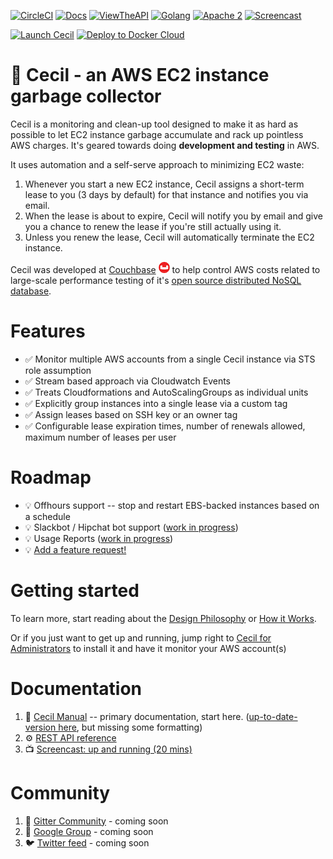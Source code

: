 [![CircleCI](https://circleci.com/gh/tleyden/cecil.svg?style=svg&circle-token=95a33d3c7729a0423eb4acdf306a8ebf398647d3)](https://circleci.com/gh/tleyden/cecil) [![Docs](https://img.shields.io/badge/Docs-latest-brightgreen.svg)](http://cecil-assets.s3-website-us-east-1.amazonaws.com/asciidoc/) [![ViewTheAPI](https://img.shields.io/badge/REST%20API-latest-brightgreen.svg)](http://cecil-assets.s3-website-us-east-1.amazonaws.com/swagger/)  [![Golang](https://img.shields.io/badge/Go-1.8-blue.svg)](https://golang.org/) [![Apache 2](https://img.shields.io/badge/license-Apache%202-blue.svg )](https://www.apache.org/licenses/LICENSE-2.0) [![Screencast](https://img.shields.io/badge/screencast-20mins-yellow.svg )](http://cecil-assets.s3.amazonaws.com/screencast/CecilScreencastHD.mp4) 

[![Launch Cecil](https://s3.amazonaws.com/cloudformation-examples/cloudformation-launch-stack.png)](https://console.aws.amazon.com/cloudformation/home?region=us-east-1#/stacks/new?stackName=CecilRootStack&templateURL=http://cecil-assets.s3.amazonaws.com/cloudformation/cecil-root.template) [![Deploy to Docker Cloud](https://files.cloud.docker.com/images/deploy-to-dockercloud.svg)](https://cloud.docker.com/stack/deploy/?repo=https://github.com/tleyden/cecil) 


# 🤖 Cecil - an AWS EC2 instance garbage collector

Cecil is a monitoring and clean-up tool designed to make it as hard as possible to let EC2 instance garbage accumulate and rack up pointless AWS charges.  It's geared towards doing **development and testing** in AWS.

It uses automation and a self-serve approach to minimizing EC2 waste:

1. Whenever you start a new EC2 instance, Cecil assigns a short-term lease to you (3 days by default) for that instance and notifies you via email.
1. When the lease is about to expire, Cecil will notify you by email and give you a chance to renew the lease if you're still actually using it.
1. Unless you renew the lease, Cecil will automatically terminate the EC2 instance.

Cecil was developed at [Couchbase](http://www.couchbase.com) [![Couchbase](docs/images/couchbase.png)](http://www.couchbase.com) to help control AWS costs related to large-scale performance testing of it's [open source distributed NoSQL database](https://developer.couchbase.com/documentation/server/current/architecture/architecture-intro.html).


# Features

* ✅ Monitor multiple AWS accounts from a single Cecil instance via STS role assumption
* ✅ Stream based approach via Cloudwatch Events
* ✅ Treats Cloudformations and AutoScalingGroups as individual units
* ✅ Explicitly group instances into a single lease via a custom tag
* ✅ Assign leases based on SSH key or an owner tag
* ✅ Configurable lease expiration times, number of renewals allowed, maximum number of leases per user

# Roadmap

* 💡 Offhours support -- stop and restart EBS-backed instances based on a schedule
* 💡 Slackbot / Hipchat bot support ([work in progress](https://github.com/tleyden/cecil/blob/master/docs/index.asciidoc#slack-integration))
* 💡 Usage Reports ([work in progress](https://github.com/tleyden/cecil/issues/122)) 
* 💡 [Add a feature request!](https://github.com/tleyden/cecil/issues/new)

# Getting started

To learn more, start reading about the [Design Philosophy](http://cecil-assets.s3-website-us-east-1.amazonaws.com/asciidoc/index.html#_cecil_design) or [How it Works](http://cecil-assets.s3-website-us-east-1.amazonaws.com/asciidoc/index.html#_cecil_for_administrators#_how_it_works).

Or if you just want to get up and running, jump right to [Cecil for Administrators](http://cecil-assets.s3-website-us-east-1.amazonaws.com/asciidoc/index.html#_cecil_for_administrators) to install it and have it monitor your AWS account(s)

# Documentation

1. 📓 [Cecil Manual](http://cecil-assets.s3-website-us-east-1.amazonaws.com/asciidoc/) -- primary documentation, start here.  ([up-to-date-version here](docs/index.asciidoc), but missing some formatting)
1. ⚙ [REST API reference](http://cecil-assets.s3-website-us-east-1.amazonaws.com/swagger/)
1. 📺 [Screencast: up and running (20 mins)](http://cecil-assets.s3.amazonaws.com/screencast/CecilScreencastHD.mp4)

# Community

1. 📰 [Gitter Community](https://gitter.im/tleyden/cecil) - coming soon
1. 📮 [Google Group]() - coming soon
1. 🐦 [Twitter feed]() - coming soon


